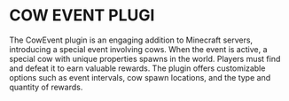 # COW EVENT PLUGI
The CowEvent plugin is an engaging addition to Minecraft servers, introducing a special event involving cows. 
When the event is active, a special cow with unique properties spawns in the world. Players must find and defeat it to earn valuable rewards. 
The plugin offers customizable options such as event intervals, cow spawn locations, and the type and quantity of rewards. 

